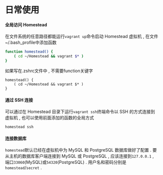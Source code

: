 # 日常使用

#### 全局访问 Homestead

在文件系统的任意路径都能运行`vagrant up`命令启动 Homestead 虚拟机 , 在文件~/.bash\_profile中添加函数

```bash
function homestead() {
    ( cd ~/Homestead && vagrant $* )
}
```

如果写在.zshrc文件中 , 不需要function关键字

```
homestead() {
    ( cd ~/Homestead && vagrant $* )
}
```

#### 通过 SSH 连接

可以通过在 Homestead 目录下运行`vagrant ssh`终端命令以 SSH 的方式连接到虚拟机 , 也可以使用前面添加的函数的全局方式

```
homestead ssh
```

#### 连接数据库

`homestead`默认已经在虚拟机中为 MySQL 和 PostgreSQL 数据库做好了配置 . 要从主机的数据库客户端连接到 MySQL 或 PostgreSQL , 应该连接到`127.0.0.1` , 端口`33060`\(MySQL\)或`54320`\(PostgreSQL\) . 用户名和密码分别是`homestead`/`secret` . 



